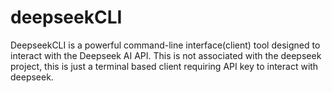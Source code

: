 # deepseekCLI
DeepseekCLI is a powerful command-line interface(client) tool designed to interact with the Deepseek AI API. This is not associated with the deepseek project, this is just a  terminal based client requiring API key to interact with deepseek.
